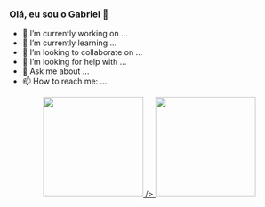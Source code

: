 ### Olá, eu sou o Gabriel 👋

- 🔭 I’m currently working on ...
- 🌱 I’m currently learning ...
- 👯 I’m looking to collaborate on ...
- 🤔 I’m looking for help with ...
- 💬 Ask me about ...
- 📫 How to reach me: ...

<div align="center">
  <a href="https://github.com/vian4dev">
  <img 
      height="180em" 
      <img height="180em" src=""/>
   />
  <img 
       height="180em" 
       src="https://github-readme-stats.vercel.app/api/top-langs/?username=vian4dev&layout=compact&langs_count=7&theme=radical"
   />
</div>
